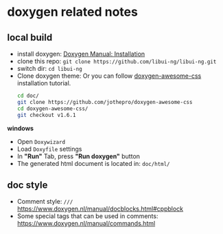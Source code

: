 # doxygen related notes

## local build
- install doxygen: [Doxygen Manual: Installation](https://www.doxygen.nl/manual/install.html)
- clone this repo: `git clone https://github.com/libui-ng/libui-ng.git`
- switch dir: `cd libui-ng`
- Clone doxygen theme:
    Or you can follow [doxygen-awesome-css](https://github.com/jothepro/doxygen-awesome-css#installation) installation tutorial.
    ```sh
    cd doc/
    git clone https://github.com/jothepro/doxygen-awesome-css
    cd doxygen-awesome-css/
    git checkout v1.6.1
    ```

**windows**
- Open `Doxywizard`
- Load `Doxyfile` settings
- In **"Run"** Tab, press **"Run doxygen"** button
- The generated html document is located in: `doc/html/`


## doc style

- Comment style: `///`  
    https://www.doxygen.nl/manual/docblocks.html#cppblock
- Some special tags that can be used in comments: https://www.doxygen.nl/manual/commands.html
